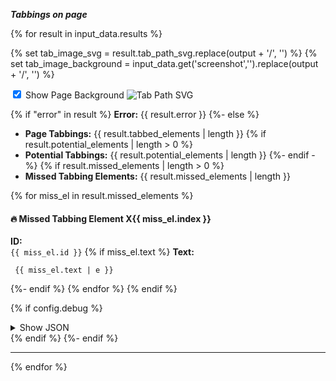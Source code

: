 ***Tabbings on page***

<style>
  .tab-image-container {
    position: relative;
    margin: 10px 0;
  }
  .toggle-background {
    margin-bottom: 5px;
  }
  .tabbing-path-image {
    background-repeat: no-repeat;
    background-size: contain;
  }
  .toggle-bg-checkbox:not(:checked) ~ .tabbing-path-image {
    background-image: none !important;
  }
</style>

{% for result in input_data.results %}

{% set tab_image_svg = result.tab_path_svg.replace(output + '/', '') %}
{% set tab_image_background = input_data.get('screenshot','').replace(output + '/', '') %}
<div class="tab-image-container">
  <input type="checkbox" checked="checked" id="toggle-bg-{{ loop.index }}" class="toggle-bg-checkbox">
  <label for="toggle-bg-{{ loop.index }}">Show Page Background</label>
  <img src="{{ tab_image_svg }}" style="background-image: url('{{ tab_image_background }}')" alt="Tab Path SVG" class="tabbing-path-image">
</div>

{% if "error" in result %}
**Error:** {{ result.error }}
{%- else %}

- **Page Tabbings:** {{ result.tabbed_elements | length }}
{% if result.potential_elements | length > 0 %}
- **Potential Tabbings:** {{ result.potential_elements | length }}
{%- endif -%}
{% if result.missed_elements | length > 0 %}
- **Missed Tabbing Elements:** {{ result.missed_elements | length }}

{% for miss_el in result.missed_elements %}
#### 🔥 Missed Tabbing Element X{{ miss_el.index }}

**ID:**    
`{{ miss_el.id }}`
{% if miss_el.text %}
**Text:**
```plaintext
 {{ miss_el.text | e }}
```
{%- endif %}
{% endfor %}
{% endif %}



{% if config.debug %}
<section>
<details>
<summary>Show JSON</summary>

```json
{{ result | tojson(indent=2) }}
```

</details>
</section>
{% endif %}
{%- endif %}

---
{% endfor %}
